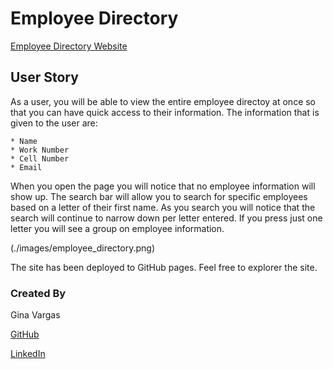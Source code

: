 # Employee Directory 

[Employee Directory Website](https://ginavargas1.github.io/employee_directory/)

## User Story 
As a user, you will be able to view the entire employee directoy at once so that you can have quick access to their information. The information that is given to the user are:

    * Name 
    * Work Number 
    * Cell Number 
    * Email 

When you open the page you will notice that no employee information will show up. The search bar will allow you to search for specific employees based on a letter of their first name. As you search you will notice that the search will continue to narrow down per letter entered. If you press just one letter you will see a group on employee information.

(./images/employee_directory.png)


The site has been deployed to GitHub pages. Feel free to explorer the site.

### Created By
Gina Vargas

   [GitHub](https://github.com/ginavargas1)

   [LinkedIn](www.linkedin.com/in/ginavargas89)


